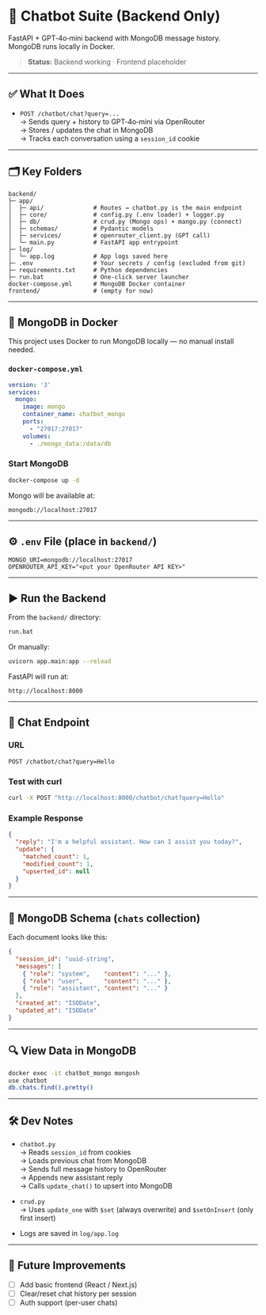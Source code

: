 # 🧠 Chatbot Suite (Backend Only)

FastAPI + GPT‑4o‑mini backend with MongoDB message history.  
MongoDB runs locally in Docker.

> **Status:** Backend working · Frontend placeholder

---

## ✅ What It Does

- `POST /chatbot/chat?query=...`  
  → Sends query + history to GPT‑4o‑mini via OpenRouter  
  → Stores / updates the chat in MongoDB  
  → Tracks each conversation using a `session_id` cookie

---

## 🗂️ Key Folders

```
backend/
├─ app/
│  ├─ api/              # Routes → chatbot.py is the main endpoint
│  ├─ core/             # config.py (.env loader) + logger.py
│  ├─ db/               # crud.py (Mongo ops) + mango.py (connect)
│  ├─ schemas/          # Pydantic models
│  ├─ services/         # openrouter_client.py (GPT call)
│  └─ main.py           # FastAPI app entrypoint
├─ log/
│  └─ app.log           # App logs saved here
├─ .env                 # Your secrets / config (excluded from git)
├─ requirements.txt     # Python dependencies
├─ run.bat              # One-click server launcher
docker-compose.yml      # MongoDB Docker container
frontend/               # (empty for now)
```

---

## 🐋 MongoDB in Docker

This project uses Docker to run MongoDB locally — no manual install needed.

### `docker-compose.yml`

```yaml
version: '3'
services:
  mongo:
    image: mongo
    container_name: chatbot_mongo
    ports:
      - "27017:27017"
    volumes:
      - ./mongo_data:/data/db
```

### Start MongoDB

```bash
docker-compose up -d
```

Mongo will be available at:

```
mongodb://localhost:27017
```

---

## ⚙️ `.env` File (place in `backend/`)

```env
MONGO_URI=mongodb://localhost:27017
OPENROUTER_API_KEY="<put your OpenRouter API KEY>"
```

---

## ▶️ Run the Backend

From the `backend/` directory:

```bash
run.bat
```

Or manually:

```bash
uvicorn app.main:app --reload
```

FastAPI will run at:

```
http://localhost:8000
```

---

## 🔁 Chat Endpoint

### URL

```
POST /chatbot/chat?query=Hello
```

### Test with curl

```bash
curl -X POST "http://localhost:8000/chatbot/chat?query=Hello"
```

### Example Response

```json
{
  "reply": "I'm a helpful assistant. How can I assist you today?",
  "update": {
    "matched_count": 1,
    "modified_count": 1,
    "upserted_id": null
  }
}
```

---

## 💾 MongoDB Schema (`chats` collection)

Each document looks like this:

```json
{
  "session_id": "uuid-string",
  "messages": [
    { "role": "system",    "content": "..." },
    { "role": "user",      "content": "..." },
    { "role": "assistant", "content": "..." }
  ],
  "created_at": "ISODate",
  "updated_at": "ISODate"
}
```

---

## 🔍 View Data in MongoDB

```bash
docker exec -it chatbot_mongo mongosh
use chatbot
db.chats.find().pretty()
```

---

## 🛠️ Dev Notes

- `chatbot.py`  
  → Reads `session_id` from cookies  
  → Loads previous chat from MongoDB  
  → Sends full message history to OpenRouter  
  → Appends new assistant reply  
  → Calls `update_chat()` to upsert into MongoDB

- `crud.py`  
  → Uses `update_one` with `$set` (always overwrite) and `$setOnInsert` (only first insert)

- Logs are saved in `log/app.log`

---

## 🚧 Future Improvements

- [ ] Add basic frontend (React / Next.js)
- [ ] Clear/reset chat history per session
- [ ] Auth support (per-user chats)
